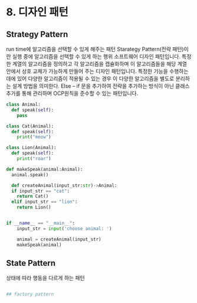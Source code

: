 # 8. 디자인 패턴

## Strategy Pattern

run time에 알고리즘을 선택할 수 있게 해주는 패턴
Starategy Pattern(전략 패턴)이란 실행 중에 알고리즘을 선택할 수 있게 하는 행위 소프트웨어 디자인 패턴입니다. 특정한 계열의 알고리즘을 정의하고 각 알고리즘을 캡슐화하며 이 알고리즘들을 해당 계열 안에서 상호 교체가 가능하게 만들어 주는 디자인 패턴입니다. 특정한 기능을 수행하는데에 있어 다양한 알고리즘이 적용될 수 있는 경우 이 다양한 알고리즘을 별도로 분리하는 설계 방법을 의미한다. Else – if 문을 추가하여 전략을 추가하는 방식이 아닌 클래스 추가를 통해 관리하며 OCP원칙을 준수할 수 있는 패턴입니다.

```python
class Animal:
  def speak(self):
    pass

class Cat(Animal):
  def speak(self):
    print("meow")

class Lion(Animal):
  def speak(self):
    print("roar")

def makeSpeak(animal:Animal):
  animal.speak()

  def createAnimal(input_str:str)->Animal:
  if input_str == "cat":
    return Cat()
  elif input_str == "lion":
    return Lion()


if __name__ == "__main__":
    input_str = input('choose animal: ')

    animal = createAnimal(input_str)
    makeSpeak(animal)

```


## State Pattern

상태에 따라 행동을 다르게 하는 패턴

```python

## factory pattern